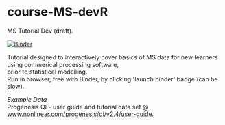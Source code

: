 # course-MS-devR
MS Tutorial Dev (draft).

[![Binder](https://mybinder.org/badge_logo.svg)](https://mybinder.org/v2/gh/tp175/course-MS-devR/master)

Tutorial designed to interactively cover basics of MS data for new learners using commerical processing software, <br>
prior to statistical modelling. <br>
Run in browser, free with Binder, by clicking 'launch binder' badge (can be slow).

<i> Example Data </i> <br>
Progenesis QI - user guide and tutorial data set @ www.nonlinear.com/progenesis/qi/v2.4/user-guide.
